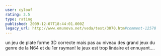 ```yaml
---
user: cylouf
rating: 3.5
type: rating
published: 2009-12-07T18:44:01.000Z
legacy_url: http://www.emunova.net/veda/test/3070.htm#comment-12578
---
```

un jeu de plate forme 3D correcte mais pas au niveau des grand jeux du genre de la N64 et du 1er rayman!
le jeux est trop linéaire et ennuyant....